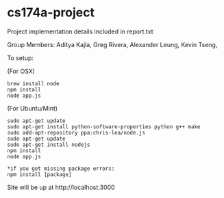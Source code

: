 cs174a-project
==============

Project implementation details included in report.txt

Group Members:
    Aditya Kajla,
    Greg Rivera,
    Alexander Leung,
    Kevin Tseng,


To setup:

(For OSX)

    brew install node
    npm install
    node app.js
    
(For Ubuntu/Mint)

    sudo apt-get update
    sudo apt-get install python-software-properties python g++ make
    sudo add-apt-repository ppa:chris-lea/node.js
    sudo apt-get update
    sudo apt-get install nodejs
    npm install
    node app.js
    
    *if you get missing package errors:
    npm install [package]
    
Site will be up at http://localhost:3000
